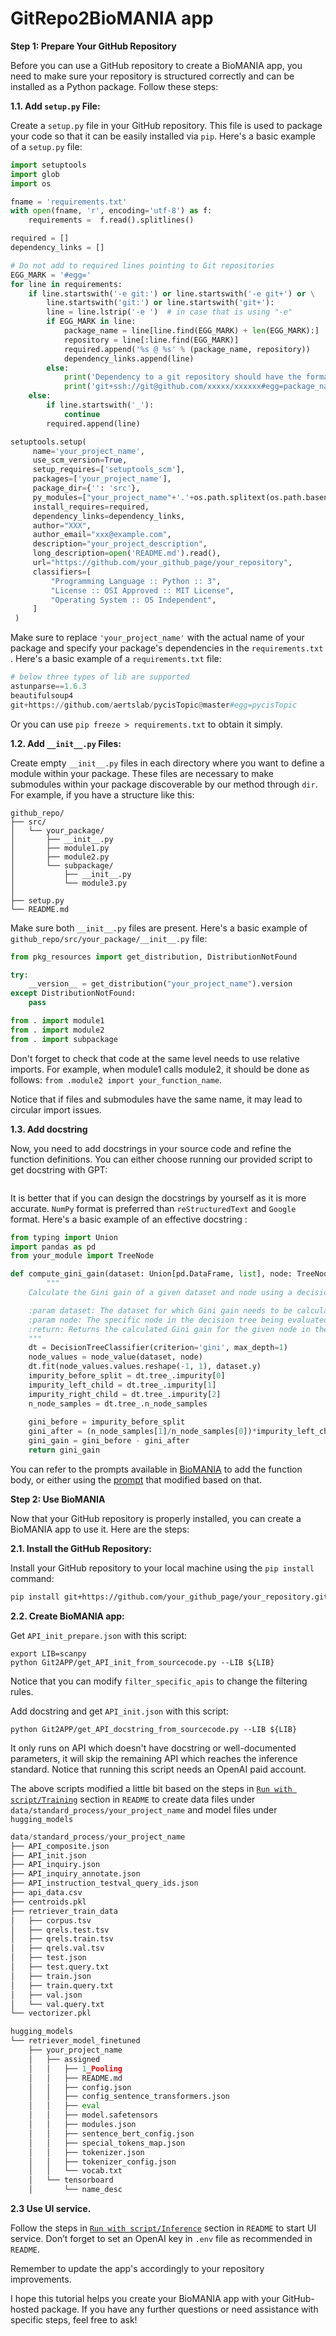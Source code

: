 # GitRepo2BioMANIA app

**Step 1: Prepare Your GitHub Repository**

Before you can use a GitHub repository to create a BioMANIA app, you need to make sure your repository is structured correctly and can be installed as a Python package. Follow these steps:

**1.1. Add `setup.py` File:**

Create a `setup.py` file in your GitHub repository. This file is used to package your code so that it can be easily installed via `pip`. Here's a basic example of a `setup.py` file:

```python
import setuptools
import glob
import os

fname = 'requirements.txt'
with open(fname, 'r', encoding='utf-8') as f:
	requirements =  f.read().splitlines()

required = []
dependency_links = []

# Do not add to required lines pointing to Git repositories
EGG_MARK = '#egg='
for line in requirements:
	if line.startswith('-e git:') or line.startswith('-e git+') or \
		line.startswith('git:') or line.startswith('git+'):
		line = line.lstrip('-e ')  # in case that is using "-e"
		if EGG_MARK in line:
			package_name = line[line.find(EGG_MARK) + len(EGG_MARK):]
			repository = line[:line.find(EGG_MARK)]
			required.append('%s @ %s' % (package_name, repository))
			dependency_links.append(line)
		else:
			print('Dependency to a git repository should have the format:')
			print('git+ssh://git@github.com/xxxxx/xxxxxx#egg=package_name')
	else:
		if line.startswith('_'):
			continue
		required.append(line)

setuptools.setup(
     name='your_project_name',
     use_scm_version=True,
     setup_requires=['setuptools_scm'],
     packages=['your_project_name'],
     package_dir={'': 'src'},
     py_modules=["your_project_name"+'.'+os.path.splitext(os.path.basename(path))[0] for path in glob.glob('src/your_project_name/*.py')],
     install_requires=required,
     dependency_links=dependency_links,
     author="XXX",
     author_email="xxx@example.com",
     description="your_project_description",
     long_description=open('README.md').read(),
     url="https://github.com/your_github_page/your_repository",
     classifiers=[
         "Programming Language :: Python :: 3",
         "License :: OSI Approved :: MIT License",
         "Operating System :: OS Independent",
     ]
 )
```

Make sure to replace `'your_project_name'` with the actual name of your package and specify your package's dependencies in the `requirements.txt` . Here's a basic example of a `requirements.txt` file:

```python
# below three types of lib are supported
astunparse==1.6.3
beautifulsoup4
git+https://github.com/aertslab/pycisTopic@master#egg=pycisTopic
```

Or you can use `pip freeze > requirements.txt` to obtain it simply.

**1.2. Add `__init__.py` Files:**

Create empty `__init__.py` files in each directory where you want to define a module within your package. These files are necessary to make submodules within your package discoverable by our method through `dir`. For example, if you have a structure like this:

```
github_repo/
├── src/
│   └── your_package/
│       ├── __init__.py
│       ├── module1.py
│       ├── module2.py
│       └── subpackage/
│           ├── __init__.py
│           └── module3.py
│
├── setup.py
└── README.md
```

Make sure both `__init__.py` files are present. Here's a basic example of  `github_repo/src/your_package/__init__.py` file:

```python
from pkg_resources import get_distribution, DistributionNotFound

try:
    __version__ = get_distribution("your_project_name").version
except DistributionNotFound:
    pass

from . import module1
from . import module2
from . import subpackage
```

Don't forget to check that code at the same level needs to use relative imports. For example, when module1 calls module2, it should be done as follows: `from .module2 import your_function_name`.

Notice that if files and submodules have the same name, it may lead to circular import issues.

**1.3. Add docstring**

Now, you need to add docstrings in your source code and refine the function definitions. You can either choose running our provided script to get docstring with GPT:

```bash

```

It is better that if you can design the docstrings by yourself as it is more accurate. `NumPy` format is preferred than `reStructuredText` and `Google` format. Here's a basic example of an effective docstring :

```python
from typing import Union
import pandas as pd
from your_module import TreeNode

def compute_gini_gain(dataset: Union[pd.DataFrame, list], node: TreeNode) -> float:
		"""
    Calculate the Gini gain of a given dataset and node using a decision tree classifier.

    :param dataset: The dataset for which Gini gain needs to be calculated.
    :param node: The specific node in the decision tree being evaluated.
    :return: Returns the calculated Gini gain for the given node in the dataset.
    """
    dt = DecisionTreeClassifier(criterion='gini', max_depth=1)
    node_values = node_value(dataset, node)
    dt.fit(node_values.values.reshape(-1, 1), dataset.y)
    impurity_before_split = dt.tree_.impurity[0]
    impurity_left_child = dt.tree_.impurity[1]
    impurity_right_child = dt.tree_.impurity[2]
    n_node_samples = dt.tree_.n_node_samples
    
    gini_before = impurity_before_split
    gini_after = (n_node_samples[1]/n_node_samples[0])*impurity_left_child + (n_node_samples[2]/n_node_samples[0])*impurity_right_child
    gini_gain = gini_before - gini_after
    return gini_gain
```

You can refer to the prompts available in [BioMANIA](https://www.biorxiv.org/content/10.1101/2023.10.29.564479v1) to add the function body, or either using the [prompt](./src/Git2APP/get_API_docstring_from_sourcecode.py) that modified based on that.

**Step 2: Use BioMANIA**

Now that your GitHub repository is properly installed, you can create a BioMANIA app to use it. Here are the steps:

**2.1. Install the GitHub Repository:**

Install your GitHub repository to your local machine using the `pip install` command:

```bash
pip install git+https://github.com/your_github_page/your_repository.git. 
```

**2.2. Create BioMANIA app:**

Get `API_init_prepare.json` with this script:
```shell
export LIB=scanpy
python Git2APP/get_API_init_from_sourcecode.py --LIB ${LIB}
```

Notice that you can modify `filter_specific_apis` to change the filtering rules.

Add docstring and get `API_init.json` with this script:
```shell
python Git2APP/get_API_docstring_from_sourcecode.py --LIB ${LIB}
```

It only runs on API which doesn't have docstring or well-documented parameters, it will skip the remaining API which reaches the inference standard. Notice that running this script needs an OpenAI paid account.

The above scripts modified a little bit based on the steps in [`Run with script/Training`](README.md#training) section in `README` to create data files under `data/standard_process/your_project_name` and model files under `hugging_models`

```python
data/standard_process/your_project_name
├── API_composite.json
├── API_init.json
├── API_inquiry.json
├── API_inquiry_annotate.json
├── API_instruction_testval_query_ids.json
├── api_data.csv
├── centroids.pkl
├── retriever_train_data
│   ├── corpus.tsv
│   ├── qrels.test.tsv
│   ├── qrels.train.tsv
│   ├── qrels.val.tsv
│   ├── test.json
│   ├── test.query.txt
│   ├── train.json
│   ├── train.query.txt
│   ├── val.json
│   └── val.query.txt
└── vectorizer.pkl

hugging_models
└── retriever_model_finetuned
    ├── your_project_name
    │   ├── assigned
    │   │   ├── 1_Pooling
    │   │   ├── README.md
    │   │   ├── config.json
    │   │   ├── config_sentence_transformers.json
    │   │   ├── eval
    │   │   ├── model.safetensors
    │   │   ├── modules.json
    │   │   ├── sentence_bert_config.json
    │   │   ├── special_tokens_map.json
    │   │   ├── tokenizer.json
    │   │   ├── tokenizer_config.json
    │   │   └── vocab.txt
    │   └── tensorboard
    │       └── name_desc
```

**2.3 Use UI service.**

Follow the steps in [`Run with script/Inference`](README.md#inference) section in `README` to start UI service. Don’t forget to set an OpenAI key in `.env` file as recommended in `README`.

Remember to update the app's accordingly to your repository improvements.

I hope this tutorial helps you create your BioMANIA app with your GitHub-hosted package. If you have any further questions or need assistance with specific steps, feel free to ask!